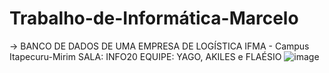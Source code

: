 # Trabalho-de-Informática-Marcelo
-> BANCO DE DADOS DE UMA EMPRESA DE LOGÍSTICA
IFMA - Campus Itapecuru-Mirim
SALA: INFO20 
EQUIPE: YAGO, AKILES e FLAÉSIO
![image](https://github.com/flaesio1/trabalho-de-inform-tica-Marcelo/assets/161402864/c54d84a2-e4be-4432-9e04-8ed57a04fb3a)
